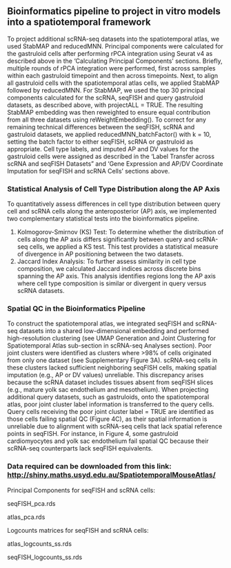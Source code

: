 ## Bioinformatics pipeline to project in vitro models into a spatiotemporal framework

To project additional scRNA-seq datasets into the spatiotemporal atlas, we used StabMAP and reducedMNN. Principal components were calculated for the gastruloid cells after performing rPCA integration using Seurat v4 as described above in the ‘Calculating Principal Components’ sections. Briefly, multiple rounds of rPCA integration were performed, first across samples within each gastruloid timepoint and then across timepoints. Next, to align all gastruloid cells with the spatiotemporal atlas cells, we applied StabMAP followed by reducedMNN. For StabMAP, we used the top 30 principal components calculated for the scRNA, seqFISH and query gastruloid datasets, as described above, with projectALL = TRUE. The resulting StabMAP embedding was then reweighted to ensure equal contribution from all three datasets using reWeightEmbedding(). To correct for any remaining technical differences between the seqFISH, scRNA and gastruloid datasets, we applied reducedMNN_batchFactor() with k = 10, setting the batch factor to either seqFISH, scRNA or gastruloid as appropriate. Cell type labels, and imputed AP and DV values for the gastruloid cells were assigned as described in the ‘Label Transfer across scRNA and seqFISH Datasets” and ‘Gene Expression and AP/DV Coordinate Imputation for seqFISH and scRNA Cells’ sections above. 

### Statistical Analysis of Cell Type Distribution along the AP Axis

To quantitatively assess differences in cell type distribution between query cell and scRNA cells along the anteroposterior (AP) axis, we implemented two complementary statistical tests into the bioinformatics pipeline. 
1.	Kolmogorov-Smirnov (KS) Test: To determine whether the distribution of cells along the AP axis differs significantly between query and scRNA-seq cells, we applied a KS test. This test provides a statistical measure of divergence in AP positioning between the two datasets. 
2.	Jaccard Index Analysis: To further assess similarity in cell type composition, we calculated Jaccard indices across discrete bins spanning the AP axis. This analysis identifies regions long the AP axis where cell type composition is similar or divergent in query versus scRNA datasets.



### Spatial QC in the Bioinformatics Pipeline

To construct the spatiotemporal atlas, we integrated seqFISH and scRNA-seq datasets into a shared low-dimensional embedding and performed high-resolution clustering (see UMAP Generation and Joint Clustering for Spatiotemporal Atlas sub-section in scRNA-seq Analyses section). Poor joint clusters were identified as clusters where >98% of cells originated from only one dataset (see Supplementary Figure 3A). scRNA-seq cells in these clusters lacked sufficient neighboring seqFISH cells, making spatial imputation (e.g., AP or DV values) unreliable. This discrepancy arises because the scRNA dataset includes tissues absent from seqFISH slices (e.g., mature yolk sac endothelium and mesothelium). When projecting additional query datasets, such as gastruloids, onto the spatiotemporal atlas, poor joint cluster label information is transferred to the query cells. Query cells receiving the poor joint cluster label = TRUE are identified as those cells failing spatial QC (Figure 4C), as their spatial information is unreliable due to alignment with scRNA-seq cells that lack spatial reference points in seqFISH. For instance, in Figure 4, some gastruloid cardiomyocytes and yolk sac endothelium fail spatial QC because their scRNA-seq counterparts lack seqFISH equivalents. 

### Data required can be downloaded from this link: http://shiny.maths.usyd.edu.au/SpatiotemporalMouseAtlas/

Principal Components for seqFISH and scRNA cells:

seqFISH_pca.rds

atlas_pca.rds

Logcounts matrices for seqFISH and scRNA cells:

atlas_logcounts_ss.rds

seqFISH_logcounts_ss.rds
